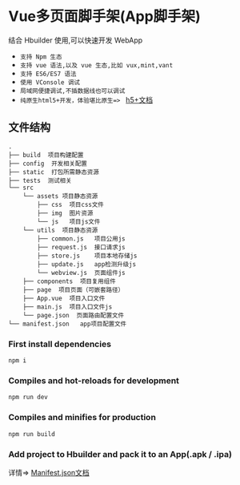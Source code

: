 # Vue多页面脚手架(App脚手架)

结合 Hbuilder 使用,可以快速开发 WebApp

- `支持 Npm 生态`
- `支持 vue 语法,以及 vue 生态,比如 vux,mint,vant`
- `支持 ES6/ES7 语法`
- `使用 VConsole 调试`
- `局域网便捷调试,不插数据线也可以调试`
- `纯原生html5+开发，体验堪比原生=> ` [h5+文档](http://www.html5plus.org/doc/)

## 文件结构
```shell
.
├── build  项目构建配置
├── config  开发相关配置
├── static  打包所需静态资源
├── tests  测试相关
└── src
    └── assets 项目静态资源
        ├── css  项目css文件
        ├── img  图片资源
        └── js   项目js文件
    └── utils  项目静态资源
        ├── common.js   项目公用js
        ├── request.js  接口请求js
        ├── store.js    项目本地存储js
        ├── update.js   app检测升级js
        └── webview.js  页面组件js
    ├── components  项目复用组件
    ├── page  项目页面（可嵌套路径）
    ├── App.vue  项目入口文件
    ├── main.js  项目入口文件js
    └── page.json  页面路由配置文件
└── manifest.json   app项目配置文件
```


### First install dependencies
```
npm i
``` 

### Compiles and hot-reloads for development
```
npm run dev
```

### Compiles and minifies for production
```
npm run build
```

### Add project to Hbuilder and pack it to an App(.apk / .ipa)

详情=> [Manifest.json文档](http://ask.dcloud.net.cn/article/94)
